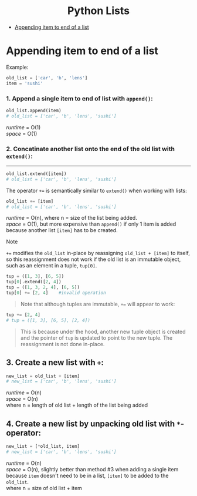 <h1 align="center">Python Lists</h1>

- [Appending item to end of a list](#appending-item-to-end-of-a-list)


# Appending item to end of a list
Example:
```python
old_list = ['car', 'b', 'lens']
item = 'sushi'
```  

### 1. Append a single item to end of list with `append()`:
```python
old_list.append(item)
# old_list = ['car', 'b', 'lens', 'sushi']
```
*runtime* = O(1)  
*space* = O(1)

### 2. Concatinate another list onto the end of the old list with `extend()`:
---
```python
old_list.extend([item])
# old_list = ['car', 'b', 'lens', 'sushi']
```
The operator `+=` is semantically similar to `extend()` when working with lists:
```python
old_list += [item]
# old_list = ['car', 'b', 'lens', 'sushi']
```
*runtime* = O(n), where n = size of the list being added.  
*space* = O(1), but more expensive than `append()` if only 1 item is added because another list `[item]` has to be created.


> [!Note]  
> `+=` modifies the `old_list` in-place by reassigning `old_list + [item]` to itself, so this reassignment does not work if the old list is an immutable object, such as an element in a tuple, `tup[0]`.
```python
tup = ([1, 3], [6, 5])
tup[0].extend([2, 4])
tup = ([1, 3, 2, 4], [6, 5])
tup[0] += [2, 4]    #invalid operation
```  
> Note that although tuples are immutable, `+=` will appear to work:
```python
tup += [2, 4]
# tup = ([1, 3], [6, 5], [2, 4])
```
> This is because under the hood, another new tuple object is created and the pointer of `tup` is updated to point to the new tuple. The reassignment is not done in-place.

**3. Create a new list with `+`:**
---
```python
new_list = old_list + [item]
# new_list = ['car', 'b', 'lens', 'sushi']
```
*runtime* = O(n)  
*space* = O(n)  
where n = length of old list + length of the list being added

**4. Create a new list by unpacking old list with `*`-operator:**
---
```python
new_list = [*old_list, item]
# new_list = ['car', 'b', 'lens', 'sushi']
```
*runtime* = O(n)  
*space* = O(n), slightly better than method #3 when adding a single item because `item` doesn't need to be in a list, `[item]` to be added to the `old_list`.  
where n = size of old list + item